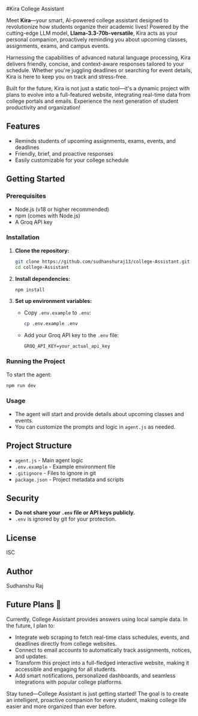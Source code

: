 #Kira College Assistant

Meet **Kira**—your smart, AI-powered college assistant designed to revolutionize how students organize their academic lives! Powered by the cutting-edge LLM model, **Llama-3.3-70b-versatile**, Kira acts as your personal companion, proactively reminding you about upcoming classes, assignments, exams, and campus events.

Harnessing the capabilities of advanced natural language processing, Kira delivers friendly, concise, and context-aware responses tailored to your schedule. Whether you're juggling deadlines or searching for event details, Kira is here to keep you on track and stress-free.

Built for the future, Kira is not just a static tool—it's a dynamic project with plans to evolve into a full-featured website, integrating real-time data from college portals and emails. Experience the next generation of student productivity and organization!

## Features
- Reminds students of upcoming assignments, exams, events, and deadlines
- Friendly, brief, and proactive responses
- Easily customizable for your college schedule

## Getting Started

### Prerequisites
- Node.js (v18 or higher recommended)
- npm (comes with Node.js)
- A Groq API key

### Installation
1. **Clone the repository:**
   ```sh
   git clone https://github.com/sudhanshuraj13/college-Assistant.git
   cd college-Assistant
   ```

2. **Install dependencies:**
   ```sh
   npm install
   ```

3. **Set up environment variables:**
   - Copy `.env.example` to `.env`:
     ```sh
     cp .env.example .env
     ```
   - Add your Groq API key to the `.env` file:
     ```env
     GROQ_API_KEY=your_actual_api_key
     ```

### Running the Project
To start the agent:
```sh
npm run dev
```

### Usage
- The agent will start and provide details about upcoming classes and events.
- You can customize the prompts and logic in `agent.js` as needed.

## Project Structure
- `agent.js` - Main agent logic
- `.env.example` - Example environment file
- `.gitignore` - Files to ignore in git
- `package.json` - Project metadata and scripts

## Security
- **Do not share your `.env` file or API keys publicly.**
- `.env` is ignored by git for your protection.

## License
ISC

## Author
Sudhanshu Raj

## Future Plans 🚀

Currently, College Assistant provides answers using local sample data. In the future, I plan to:

- Integrate web scraping to fetch real-time class schedules, events, and deadlines directly from college websites.
- Connect to email accounts to automatically track assignments, notices, and updates.
- Transform this project into a full-fledged interactive website, making it accessible and engaging for all students.
- Add smart notifications, personalized dashboards, and seamless integrations with popular college platforms.

Stay tuned—College Assistant is just getting started! The goal is to create an intelligent, proactive companion for every student, making college life easier and more organized than ever before.
